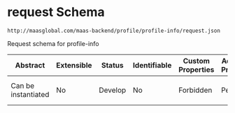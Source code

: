 # request Schema

```
http://maasglobal.com/maas-backend/profile/profile-info/request.json
```

Request schema for profile-info

| Abstract            | Extensible | Status  | Identifiable | Custom Properties | Additional Properties | Defined In                                                     |
| ------------------- | ---------- | ------- | ------------ | ----------------- | --------------------- | -------------------------------------------------------------- |
| Can be instantiated | No         | Develop | No           | Forbidden         | Permitted             | [maas-backend/profile/profile-info/request.json](request.json) |
